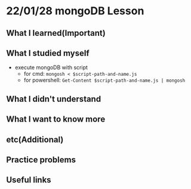 # 22/01/28 mongoDB Lesson

## What I learned(Important)

## What I studied myself

* execute mongoDB with script
    * for cmd: `mongosh < $script-path-and-name.js`
    * for powershell: `Get-Content $script-path-and-name.js | mongosh`

## What I didn't understand

## What I want to know more

## etc(Additional)

## Practice problems

## Useful links
